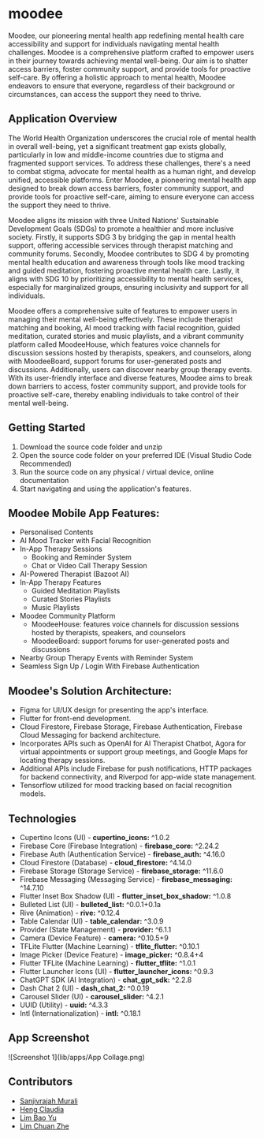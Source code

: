 # moodee

Moodee, our pioneering mental health app redefining mental health care accessibility and support for individuals navigating mental health challenges. Moodee is a comprehensive platform crafted to empower users in their journey towards achieving mental well-being. Our aim is to shatter access barriers, foster community support, and provide tools for proactive self-care. By offering a holistic approach to mental health, Moodee endeavors to ensure that everyone, regardless of their background or circumstances, can access the support they need to thrive.

## Application Overview

The World Health Organization underscores the crucial role of mental health in overall well-being, yet a significant treatment gap exists globally, particularly in low and middle-income countries due to stigma and fragmented support services. To address these challenges, there's a need to combat stigma, advocate for mental health as a human right, and develop unified, accessible platforms. Enter Moodee, a pioneering mental health app designed to break down access barriers, foster community support, and provide tools for proactive self-care, aiming to ensure everyone can access the support they need to thrive.

Moodee aligns its mission with three United Nations' Sustainable Development Goals (SDGs) to promote a healthier and more inclusive society. Firstly, it supports SDG 3 by bridging the gap in mental health support, offering accessible services through therapist matching and community forums. Secondly, Moodee contributes to SDG 4 by promoting mental health education and awareness through tools like mood tracking and guided meditation, fostering proactive mental health care. Lastly, it aligns with SDG 10 by prioritizing accessibility to mental health services, especially for marginalized groups, ensuring inclusivity and support for all individuals.

Moodee offers a comprehensive suite of features to empower users in managing their mental well-being effectively. These include therapist matching and booking, AI mood tracking with facial recognition, guided meditation, curated stories and music playlists, and a vibrant community platform called MoodeeHouse, which features voice channels for discussion sessions hosted by therapists, speakers, and counselors, along with MoodeeBoard, support forums for user-generated posts and discussions. Additionally, users can discover nearby group therapy events. With its user-friendly interface and diverse features, Moodee aims to break down barriers to access, foster community support, and provide tools for proactive self-care, thereby enabling individuals to take control of their mental well-being.

## Getting Started
1. Download the source code folder and unzip
2. Open the source code folder on your preferred IDE (Visual Studio Code Recommended)
3. Run the source code on any physical / virtual device, online documentation
4. Start navigating and using the application's features.

## Moodee Mobile App Features:
- Personalised Contents 
- AI Mood Tracker with Facial Recognition
- In-App Therapy Sessions
  - Booking and Reminder System
  - Chat or Video Call Therapy Session
- AI-Powered Therapist (Bazoot AI)
- In-App Therapy Features
  - Guided Meditation Playlists
  - Curated Stories Playlists
  - Music Playlists
- Moodee Community Platform
  - MoodeeHouse: features voice channels for discussion sessions hosted by therapists, speakers, and counselors
  - MoodeeBoard: support forums for user-generated posts and discussions
- Nearby Group Therapy Events with Reminder System
- Seamless Sign Up / Login With Firebase Authentication

## Moodee's Solution Architecture:
  - Figma for UI/UX design for presenting the app's interface.
  - Flutter for front-end development.
  - Cloud Firestore, Firebase Storage, Firebase Authentication, Firebase Cloud Messaging for backend architecture. 
  - Incorporates APIs such as OpenAI for AI Therapist Chatbot, Agora for virtual appointments or support group meetings, and Google Maps for locating therapy sessions.
  - Additional APIs include Firebase for push notifications, HTTP packages for backend connectivity, and Riverpod for app-wide state management.
  - Tensorflow utilized for mood tracking based on facial recognition models.
    
## Technologies
- Cupertino Icons (UI) -  **cupertino_icons:**  ^1.0.2
- Firebase Core (Firebase Integration) - **firebase_core:** ^2.24.2
- Firebase Auth (Authentication Service) - **firebase_auth:** ^4.16.0
- Cloud Firestore (Database) - **cloud_firestore:** ^4.14.0
- Firebase Storage (Storage Service) - **firebase_storage:** ^11.6.0
- Firebase Messaging (Messaging Service) - **firebase_messaging:** ^14.7.10
- Flutter Inset Box Shadow (UI) - **flutter_inset_box_shadow:** ^1.0.8
- Bulleted List (UI) - **bulleted_list:** ^0.0.1+0.1a
- Rive (Animation) - **rive:** ^0.12.4
- Table Calendar (UI) - **table_calendar:** ^3.0.9
- Provider (State Management) - **provider:** ^6.1.1
- Camera (Device Feature) - **camera:** ^0.10.5+9
- TFLite Flutter (Machine Learning) - **tflite_flutter:** ^0.10.1
- Image Picker (Device Feature) - **image_picker:** ^0.8.4+4
- Flutter TFLite (Machine Learning) - **flutter_tflite:** ^1.0.1
- Flutter Launcher Icons (UI) - **flutter_launcher_icons:** ^0.9.3
- ChatGPT SDK (AI Integration) - **chat_gpt_sdk:** ^2.2.8
- Dash Chat 2 (UI) - **dash_chat_2:** ^0.0.19
- Carousel Slider (UI) - **carousel_slider:** ^4.2.1
- UUID (Utility) - **uuid:** ^4.3.3
- Intl (Internationalization) - **intl:** ^0.18.1

## App Screenshot
![Screenshot 1](lib/apps/App Collage.png)

## Contributors
- [Sanjivrajah Murali](https://github.com/sanchick02)
- [Heng Claudia](https://github.com/claudiaheng13)
- [Lim Bao Yu](https://github.com/bailey1111)
- [Lim Chuan Zhe](https://github.com/ehznauhcmil)

